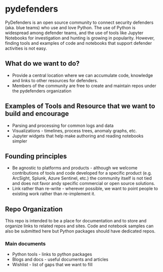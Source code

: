 # pydefenders

PyDefenders is an open source community to connect security defenders (aka. blue teams) who use and love Python. The use of Python is widespread among defender teams, and the use of tools like Jupyter Notebooks for investigation and hunting is growing in popularity. However, finding tools and examples of code and notebooks that support defender activities is not easy.

## What do we want to do?

- Provide a central location where we can accumulate code, knowledge and links to other resources for defenders.
- Members of the community are free to create and maintain repos under the pydefenders organization

## Examples of Tools and Resource that we want to build and encourage

- Parsing and processing for common logs and data
- Visualizations - timelines, process trees, anomaly graphs, etc.
- Jupyter widgets that help make authoring and reading notebooks simpler

## Founding principles
- Be agnostic to platforms and products - although we welcome contributions of tools and code developed for a specific product (e.g. ArcSight, Splunk, Azure Sentinel, etc.) the community itself is not tied and does not favor andy specific commercial or open source solutions.
- Link rather than re-write - wherever possible, we want to point people to existing work rather than re-implement it.

## Repo Organization
This repo is intended to be a place for documentation and to store and organize links to related repos and sites. Code and notebook samples can also be submitted here but Python packages should have dedicated repos. 

### Main documents

- Python tools - links to python packages
- Blogs and docs - useful documents and articles
- Wishlist - list of gaps that we want to fill
